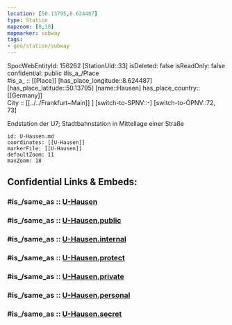 ```yaml
---
location: [50.13795,8.624487] 
type: Station 
mapzoom: [8,18] 
mapmarker: subway 
tags:
- geo/station/subway
---
```

SpocWebEntityId: 156262
[StationUId::33] 
isDeleted: false
isReadOnly: false
confidential: public
#is_a_/Place  
#is_a_ :: [[Place]] 
[has_place_longitude::8.624487] 
[has_place_latitude::50.13795] 
[name::Hausen] 
has_place_country:: [[Germany]]  
City :: [[../../Frankfurt~Main]] ] 
[switch-to-SPNV::-] 
[switch-to-ÖPNV::72, 73] 

Endstation der U7; Stadtbahnstation in Mittellage einer Straße

```leaflet
id: U-Hausen.md
coordinates: [[U-Hausen]] 
markerFile: [[U-Hausen]] 
defaultZoom: 11 
maxZoom: 18
```


## Confidential Links & Embeds: 

### #is_/same_as :: [U-Hausen](/_Standards/Earth/Continent/Europe/Europe~Central/Germany/Germany~West/Hessen/counties~Hessen/Frankfurt~Main/Stations-FFM~U/U-Hausen.md) 

### #is_/same_as :: [U-Hausen.public](/_public/Earth/Continent/Europe/Europe~Central/Germany/Germany~West/Hessen/counties~Hessen/Frankfurt~Main/Stations-FFM~U/U-Hausen.public.md) 

### #is_/same_as :: [U-Hausen.internal](/_internal/Earth/Continent/Europe/Europe~Central/Germany/Germany~West/Hessen/counties~Hessen/Frankfurt~Main/Stations-FFM~U/U-Hausen.internal.md) 

### #is_/same_as :: [U-Hausen.protect](/_protect/Earth/Continent/Europe/Europe~Central/Germany/Germany~West/Hessen/counties~Hessen/Frankfurt~Main/Stations-FFM~U/U-Hausen.protect.md) 

### #is_/same_as :: [U-Hausen.private](/_private/Earth/Continent/Europe/Europe~Central/Germany/Germany~West/Hessen/counties~Hessen/Frankfurt~Main/Stations-FFM~U/U-Hausen.private.md) 

### #is_/same_as :: [U-Hausen.personal](/_personal/Earth/Continent/Europe/Europe~Central/Germany/Germany~West/Hessen/counties~Hessen/Frankfurt~Main/Stations-FFM~U/U-Hausen.personal.md) 

### #is_/same_as :: [U-Hausen.secret](/_secret/Earth/Continent/Europe/Europe~Central/Germany/Germany~West/Hessen/counties~Hessen/Frankfurt~Main/Stations-FFM~U/U-Hausen.secret.md)

